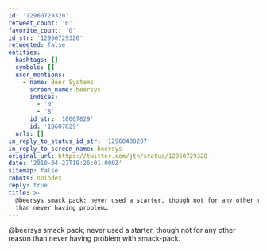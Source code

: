 ```yaml
---
id: '12960729320'
retweet_count: '0'
favorite_count: '0'
id_str: '12960729320'
retweeted: false
entities:
  hashtags: []
  symbols: []
  user_mentions:
    - name: Beer Systems
      screen_name: beersys
      indices:
        - '0'
        - '8'
      id_str: '18607829'
      id: '18607829'
  urls: []
in_reply_to_status_id_str: '12960438287'
in_reply_to_screen_name: beersys
original_url: https://twitter.com/jth/status/12960729320
date: '2010-04-27T19:26:01.000Z'
sitemap: false
robots: noindex
reply: true
title: >-
  @beersys smack pack; never used a starter, though not for any other reason
  than never having problem…
---
```


@beersys smack pack; never used a starter, though not for any other reason than never having problem with smack-pack.